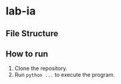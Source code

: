 # lab-ia

## File Structure

## How to run

1. Clone the repository.
1. Run `python ...` to execute the program.
